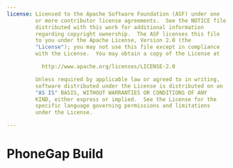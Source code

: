 ```yaml
---
license: Licensed to the Apache Software Foundation (ASF) under one
         or more contributor license agreements.  See the NOTICE file
         distributed with this work for additional information
         regarding copyright ownership.  The ASF licenses this file
         to you under the Apache License, Version 2.0 (the
         "License"); you may not use this file except in compliance
         with the License.  You may obtain a copy of the License at

           http://www.apache.org/licenses/LICENSE-2.0

         Unless required by applicable law or agreed to in writing,
         software distributed under the License is distributed on an
         "AS IS" BASIS, WITHOUT WARRANTIES OR CONDITIONS OF ANY
         KIND, either express or implied.  See the License for the
         specific language governing permissions and limitations
         under the License.

---
```


# PhoneGap Build

<!--

# Build Failed?

At Adobe® PhoneGap™ Build, we do our best to take any package you
submit and build a cross-platform mobile application from it. However,
sometimes that won't work: platforms have their own quirks, and
sometimes our site has some quirks too. Here are some errors you may
receive, and how you can fix them.

## App is pending on all platforms for over ten minutes

This usually means something has gone wrong on our end. Please
[contact us](http://community.phonegap.com) to let us know.

<a name="no_index"></a>
## App has no index.html

PhoneGap Build, and PhoneGap/Cordova apps in general, require a file
named `index.html` in your app. This is used as the starting point
where your app will initialize.

Please ensure that you have an `index.html` in the root of your app,
and your build should go through correctly.

<a name="phonegap_unsupported"></a>
## PhoneGap version not supported

You have specified a `phonegap-version` in your `config.xml` file that
is not currently supported by PhoneGap Build. Please see out
[config.xml docs](/docs/config-xml) to see which releases are
currently supported.

<a name="invalid_filename"></a>
## Invalid File/Directory name

Mobile filesystems are very picky about certain filenames - in
particular, they don't allow files with non-ASCII characters, such as
Chinese or Arabic letters. Please rename any files with non-ASCII
characters, and your app should build successfully.

<a name="malformed_config"></a>
## Malformed config.xml

We were unable to successfully parse the `config.xml` file that you
provided - it most likely is not well-formed XML.

Please check whether your `config.xml` is valid XML - you can use the
[W3C validator](http://validator.w3.org) to do this - and make any
necessary changes to fix it.

<a name="file_exists"></a>
## Plugin File Exists

We were unable to install a plugin as a file injected for the plugin
already exists in your www folder.

This is commonly the Javascript files used by the plugin. The script
links to these files should be present in your index.html but the
files themselves should not be included in your app before uploading
to build.

<a name="plugin_unsupported"></a>
## Plugin not supported

The plugin (or plugin version, if specified) referenced in your
config.xml is not supported on PhoneGap build.

Please visit the [plugins page](/plugins) to view all supported
plugins.

<a name="plugin_parameter_missing"></a>
## One of your plugins requires a parameter

One of the plugins included in your app requires a parameter that is
not included in your config.xml.

Please read the documentation of the plugin to get a list of all
required parameters. Please visit the [plugins page](/plugins) to view
all supported plugins.

## BlackBerry build has failed

The BlackBerry WebWorks framework that PhoneGap uses has many of its
particular quirks, as [detailed in this
gist](https://gist.github.com/778233). There are other common reasons
a build could fail on the BlackBerry:

<a name="signing_timeout"></a>
#### Signing Timeout

To run on a device, all BlackBerry builds have to be signed by RIM's
signing servers. PhoneGap Build attempts to do this with every
BlackBerry build, but there are intermittent issues - if the server is
unresponsive, the build will time out. Hit _rebuild_ to try running
your BlackBerry build again.

<a name="invalid_characters"></a>

#### Invalid Characters in Filenames and/or Directories

The BlackBerry Widget Packager, a RIM tool that takes your application
assets and packages them into a BlackBerry-compatible binary, has very
stringent rules on what characters your filenames and directories can
be composed of. Make sure all of your filenames and directories
contain only alphanumeric characters. Until RIM can fix this issue,
unfortunately there is nothing we can do about this.

<a name="invalid_directory_names"></a>
#### Invalid Directory Names

Another twist in the BlackBerry Widget Packager saga, there are two
names that are reserved for directory names: `bin` and `src`. If your
application package contains directories with either of these names,
the Widget Packager will fail. Make sure you rename those directories!

<a name="icons_too_large"></a>
#### Icon(s) Too Large

According to the [BlackBerry Widget Packager source
code](https://github.com/blackberry/WebWorks/blob/master/packager/src/net/rim/tumbler/rapc/Rapc.java#L177-178),
the default maximum size of icon images for BlackBerry WebWorks
applications is 16,384 bytes. Anything larger than this will trigger
an error from the packager, and thus, an error in your build.

<a name="invalid_pw"></a>
#### Invalid CSK password: signing not verified

The BlackBerry WebWorks Signing Tool could not verify the signing
using the key you uploaded, with the password you provided. This is
usually due to a mistake in the provided password - please check that
you provided the correct password, and upload your key again if
necessary.

Also note that the BlackBerry WebWorks Signing Tool requires passwords
to be at least 8 characters long - a shorter password will also raise
this error.

<a name="too_many_files"></a>
#### Too many files in www directory

A limitation of the BlackBerry WebWorks Packager is that a limited
amount of files can be present in your application package, or the
compiler will fail to build your app. Empirically, we have found this
limit to be around 200-250 files.

If you receive this error, you will need to remove some files from
your `www` directory in order for your app to build.

<a name="invalid_metadata_characters"></a>
#### Invalid Characters in Metadata

Another BlackBerry WebWorks Packager limitation is that only Latin
characters are allowed in application metadata (name, description,
etc). If you have non- Latin characters in your app metadata, the BBWP
compiler will not be able to build your app.

If you receive this error, you will need to edit your app metadata
(through PhoneGap Build or by editing your `config.xml` file) to
remove any offending characters.

<a name="data_section_too_large"></a>
#### Data Section(s) Too Large

BlackBerry builds can also fail if a "data section" - any part of your
`www` data - is too large to be processed by the Packager. This is
usually due to having high resolution images, or other large assets
(over 200KB, usually), in your app package.

For your app to build for BlackBerry, please try removing any such
assets from your package.

<a name="long_description"></a>
#### Description too long

The BlackBerry WebWorks Packager processes your app configuration
(your `config.xml` file), including your app description, as part of
your app package.  If the description is too long, the `config.xml`
that gets generated for the BBWP makes the packager throw an
exception.

If you'd like your app to build successfully for BlackBerry, please
trunctate the description.

## iOS build has failed

<a name="libpng"></a>
### Icon or splash screen is not a png file

When building for iOS, the PhoneGap framework assumes that the image
files provided for display in the system - as icons or splash screens
- are in the Portable Network Graphics, `png`, format. If you've
gotten this error, you've provided image files in a different format,
or corrupted png files. Please check those files to ensure that they
are valid pngs, and rebuild.

<a name="no_cert"></a>
### Certificate not found

Your app was submitted without an associated signing certificate and
keychain pair. Please ensure that you've [added the key to your
PhoneGap Build account](/people/edit), and that you've associated that
key with your app on the app edit page.

<a name="cert_import"></a>
### Unable to import certificate

Our servers were unable to use the certificate you provided with the
password that you provided. Because we could not import the
certificate into our keychain, we were unable to sign an app with the
certificate.

Please try uploading your certificate again, ensuring that you supply
the correct credentials with it.

<a name="cert_profile_mismatch"></a>
### Certificate doesn't match profile

Our servers were unable to sign your app using the profile and
certificate that you uploaded, because the identity listed on the
profile did not match the one on the certificate. This could be
because you uploaded a developer profile with a distribution
certificate, or vice versa.

Try generating a new provisioning profile that matches your
certificate, and uploading that to PhoneGap Build.

<a name="profile_expired"></a>
### Provisioning Profile expired

Our servers were unable to sign your app using the profile and
certificate that you uploaded, because the provisioning profile itself
has expired.

You will need to generate a new provisioning profile from the Apple
Developer Portal and upload that to PhoneGap Build before your app can
build successfully.

<a name="unreadable_profile"></a>
### Unable to read provisioning profile

Our servers were unable to sign your app using the profile and
certificate that you uploaded, because we could not read/parse your
provisioning profile.

Please check that the `mobileprovision` file you have uploaded is a
valid provisioning profile from the Apple Developer Portal. If you've
made an error, please ensure you have a valid profile available and
upload that to PhoneGap Build before rebuilding your app.

## Android build has failed

<a name="keystore"></a>
### Keystore Issues

All of the following error messages represent issues with your Android
signing keys:

* `Keystore alias not recognized`

* `Invalid keystore format`

* `Incorrect keystore password`

* `Alias not associated with private key`

If you received one of these errors, then the Android `jarsigner` was
not able to sign your app with the key and keystore you provided.

If the alias is not recognized, the `alias` field you provided was not
found on the `keystore` file that you uploaded. If the keystore format
was invalid, you may not have uploaded the correct files. If the
password was incorrect, you may have entered it incorrectly.

In each of these cases, check that you have the correct keystore
files, and the correct password and alias details for your
keystore. You may need to reupload your Android keys for your signed
build to succeed.

<a name="identical_filenames"></a>
## Identical filenames

The Android filesystem, unlike many desktop operating systems, is
case-insensitive -- you cannot have a file called `index.html` and a
file called `index.HTML` in the same Android app package.

Delete one of the files, and your app should build successfully.

## webOS build has failed

The webOS packager&#151;an executable called `palm-package`&#151;is
particularly sensitive about the version number and package name of
your application. Your version number should be of the form
`1.1.1`&#151;it must have a major, minor, and patch version. A version
like `1.0` will fail with `palm-package`.

Similarly, the package name must be of the form
`com.yourcompany.app1`&#151; reverse domain style, all lowercase, and
all alphanumerics. If your build has failed on webOS, it is likely
that one of these is the root issue.

<a name="plugin-error"></a>
## Plugin error

The most likely cause for this error is error is that you have
included plugin javascript files in your app package, such as
barcodescanner.js, GAPlugin.js, cdv-plugin-fb-connect.js, or any other
plugin files such as the childbrowser assets directory.

Previously we used pluginstall to install plugins, which would simply
overwrite files in your app. However we recently migrated to plugman,
which will not overwrite these files and instead fails. So make sure
you remove them!

If you're receiving a different error then please [let us
know](http://community.phonegap.com), and we can update this document.

-->
